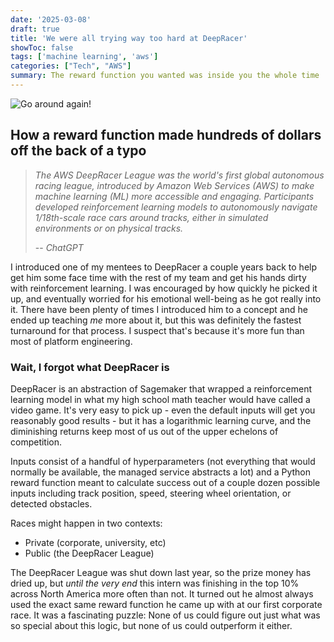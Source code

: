 ```yaml
---
date: '2025-03-08'
draft: true
title: 'We were all trying way too hard at DeepRacer'
showToc: false
tags: ['machine learning', 'aws']
categories: ["Tech", "AWS"]
summary: The reward function you wanted was inside you the whole time
---
```


![Go around again!](/images/doggo.png)

## How a reward function made hundreds of dollars off the back of a typo

> *The AWS DeepRacer League was the world's first global autonomous racing league, introduced by Amazon Web Services (AWS) to make machine learning (ML) more accessible and engaging. Participants developed reinforcement learning models to autonomously navigate 1/18th-scale race cars around tracks, either in simulated environments or on physical tracks.*
>
> -- *ChatGPT*

I introduced one of my mentees to DeepRacer a couple years back to help get him some face time with the rest of my team and get his hands dirty with reinforcement learning.
I was encouraged by how quickly he picked it up, and eventually worried for his emotional well-being as he got really into it.
There have been plenty of times I introduced him to a concept and he ended up teaching *me* more about it, but this was definitely the fastest turnaround for that process.
I suspect that's because it's more fun than most of platform engineering.

### Wait, I forgot what DeepRacer is

DeepRacer is an abstraction of Sagemaker that wrapped a reinforcement learning model in what my high school math teacher would have called a video game. It's very easy to pick up - even the default inputs will get you reasonably good results - but it has a logarithmic learning curve, and the diminishing returns keep most of us out of the upper echelons of competition.

Inputs consist of a handful of hyperparameters (not everything that would normally be available, the managed service abstracts a lot) and a Python reward function meant to calculate success out of a couple dozen possible inputs including track position, speed, steering wheel orientation, or detected obstacles.

Races might happen in two contexts:

- Private (corporate, university, etc)
- Public (the DeepRacer League)

The DeepRacer League was shut down last year, so the prize money has dried up, but *until the very end* this intern was finishing in the top 10% across North America more often than not. It turned out he almost always used the exact same reward function he came up with at our first corporate race. It was a fascinating puzzle: None of us could figure out just what was so special about this logic, but none of us could outperform it either.
